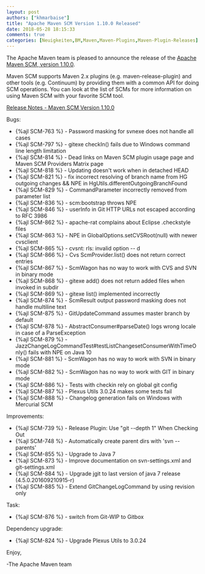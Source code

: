 ```yaml
---
layout: post
authors: ["khmarbaise"]
title: "Apache Maven SCM Version 1.10.0 Released"
date: 2018-05-28 18:15:33
comments: true
categories: [Neuigkeiten,BM,Maven,Maven-Plugins,Maven-Plugin-Releases]
---
```

The Apache Maven team is pleased to announce the release of the 
[Apache Maven SCM, version 1.10.0](https://maven.apache.org/scm/).

Maven SCM supports Maven 2.x plugins (e.g. maven-release-plugin) and other
tools (e.g. Continuum) by providing them with a common API for doing SCM
operations. You can look at the list of SCMs for more information on using
Maven SCM with your favorite SCM tool.

<!-- more -->

[Release Notes - Maven SCM Version 1.10.0](https://issues.apache.org/jira/secure/ReleaseNote.jspa?projectId=12317828&version=12335750)

Bugs:

 * {%ajl SCM-763 %} - Password masking for svnexe does not handle all cases
 * {%ajl SCM-797 %} - gitexe checkIn() fails due to Windows command line length limitation
 * {%ajl SCM-814 %} - Dead links on Maven SCM plugin usage page and Maven SCM Providers Matrix page
 * {%ajl SCM-818 %} - Updating doesn't work when in detached HEAD
 * {%ajl SCM-821 %} - fix incorrect resolving of branch name from HG outgoing changes && NPE in HgUtils.differentOutgoingBranchFound
 * {%ajl SCM-829 %} - CommandParameter incorrectly removed from parameter list
 * {%ajl SCM-836 %} - scm:bootstrap throws NPE
 * {%ajl SCM-846 %} - userInfo in Git HTTP URLs not escaped according to RFC 3986
 * {%ajl SCM-862 %} - apache-rat complains about Eclipse .checkstyle files
 * {%ajl SCM-863 %} - NPE in GlobalOptions.setCVSRoot(null) with newer cvsclient
 * {%ajl SCM-865 %} - cvsnt: rls: invalid option -- d
 * {%ajl SCM-866 %} - Cvs ScmProvider.list() does not return correct entries
 * {%ajl SCM-867 %} - ScmWagon has no way to work with CVS and SVN in binary mode
 * {%ajl SCM-868 %} - gitexe add() does not return added files when invoked in subdir
 * {%ajl SCM-869 %} - gitexe list() implemented incorrectly
 * {%ajl SCM-874 %} - ScmResult output password masking does not handle multiline text
 * {%ajl SCM-875 %} - GitUpdateCommand assumes master branch by default
 * {%ajl SCM-878 %} - AbstractConsumer#parseDate() logs wrong locale in case of a ParseException
 * {%ajl SCM-879 %} - JazzChangeLogCommandTest#testListChangesetConsumerWithTimeOnly() fails with NPE on Java 10
 * {%ajl SCM-881 %} - ScmWagon has no way to work with SVN in binary mode
 * {%ajl SCM-882 %} - ScmWagon has no way to work with GIT in binary mode
 * {%ajl SCM-886 %} - Tests with checkin rely on global git config
 * {%ajl SCM-887 %} - Plexus Utils 3.0.24 makes some tests fail
 * {%ajl SCM-888 %} - Changelog generation fails on Windows with Mercurial SCM

Improvements:

 * {%ajl SCM-739 %} - Release Plugin: Use "git --depth 1" When Checking Out
 * {%ajl SCM-748 %} - Automatically create parent dirs with 'svn --parents'
 * {%ajl SCM-855 %} - Upgrade to Java 7
 * {%ajl SCM-873 %} - Improve documentation on svn-settings.xml and git-settings.xml
 * {%ajl SCM-884 %} - Upgrade jgit to last version of java 7 release (4.5.0.201609210915-r)
 * {%ajl SCM-885 %} - Extend GitChangeLogCommand by using revision only

Task:

 * {%ajl SCM-876 %} - switch from Git-WIP to Gitbox

Dependency upgrade:

 * {%ajl SCM-824 %} - Upgrade Plexus Utils to 3.0.24


Enjoy,

-The Apache Maven team
